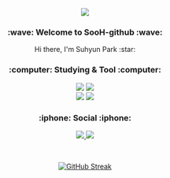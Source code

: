 <div align="center"><img src="https://capsule-render.vercel.app/api?type=waving&color=auto&height=200&section=header&text=SooH&fontSize=80"/></div>
<h3 align="center">:wave: Welcome to SooH-github :wave:</h3>
<div align="center">Hi there, I'm Suhyun Park :star:</div>

<h3 align="center">:computer: Studying & Tool :computer:</h3>
<p align="center">
  <img src="https://img.shields.io/badge/Python-3766AB.svg?style=flat-square&logo=Python&logoColor=white"/>
  <img src="https://img.shields.io/badge/MySQL-4479A1.svg?style=flat-square&logo=MySQL&logoColor=white"/>
<br>
  <img src="https://img.shields.io/badge/Visual Studio Code-007ACC.svg?style=flat-square&logo=Visual Studio Code&logoColor=white"/>
  <img src="https://img.shields.io/badge/GitHub-181717.svg?style=flat-square&logo=GitHub&logoColor=white"/>
</p>

<h3 align="center">:iphone: Social :iphone:</h3>
<p align="center">
   <a href="mailto:andnan2244@kyonggi.ac.kr"><img src="https://img.shields.io/badge/Gmail-EA4335.svg?style=flat-square&logo=Gmail&logoColor=white"/>
   <a href="https://www.instagram.com/sooh_098/"><img src="https://img.shields.io/badge/Instagram-E4405F.svg?style=flat-square&logo=Instagram&logoColor=white"/>
</p>
<br>

<div align="center">

  [![GitHub Streak](https://streak-stats.demolab.com/?user=SooH-github&theme=default)](https://git.io/streak-stats)
</div>
